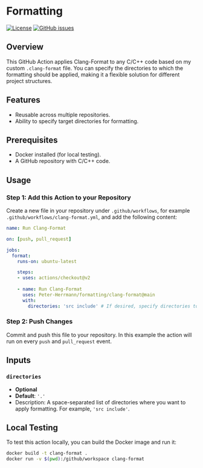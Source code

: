 # Formatting

[![License](https://img.shields.io/badge/License-Apache%202.0-blue.svg)](https://github.com/Peter-Herrmann/formatting/blob/main/LICENSE)
[![GitHub issues](https://img.shields.io/github/issues/Peter-Herrmann/formatting)](https://github.com/Peter-Herrmann/formatting/issues)

## Overview

This GitHub Action applies Clang-Format to any C/C++ code based on my custom `.clang-format` file. You can specify the directories to which the formatting should be applied, making it a flexible solution for different project structures.

## Features

- Reusable across multiple repositories.
- Ability to specify target directories for formatting.

## Prerequisites

- Docker installed (for local testing).
- A GitHub repository with C/C++ code.

## Usage

### Step 1: Add this Action to your Repository

Create a new file in your repository under `.github/workflows`, for example `.github/workflows/clang-format.yml`, and add the following content:

```yaml
name: Run Clang-Format

on: [push, pull_request]

jobs:
  format:
    runs-on: ubuntu-latest

    steps:
    - uses: actions/checkout@v2
    
    - name: Run Clang-Format
      uses: Peter-Herrmann/formatting/clang-format@main
      with:
        directories: 'src include' # If desired, specify directories to run format in
```

### Step 2: Push Changes

Commit and push this file to your repository. In this example the action will run on every `push` and `pull_request` event.

## Inputs

### `directories`

- **Optional**
- **Default**: `'.'`
- Description: A space-separated list of directories where you want to apply formatting. For example, `'src include'`.

## Local Testing

To test this action locally, you can build the Docker image and run it:

```bash
docker build -t clang-format .
docker run -v $(pwd):/github/workspace clang-format
```
